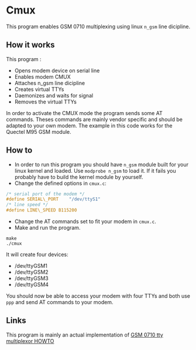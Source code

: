 Cmux
====

This program enables GSM 0710 multiplexing using linux
`n_gsm` line dicipline.

How it works
-------

This program :

* Opens modem device on serial line
* Enables modem CMUX
* Attaches n\_gsm line dicipline
* Creates virtual TTYs
* Daemonizes and waits for signal
* Removes the virtual TTYs

In order to activate the CMUX mode the program sends some AT commands. Theses commands are mainly vendor specific and should be adapted to your own modem. The example in this code works for the Quectel M95 GSM module.

How to
------
* In order to run this program you should have `n_gsm` module built for your linux kernel and loaded. Use `modprobe n_gsm` to load it. If it fails you probably have to build the kernel module by yourself.
* Change the defined options in `cmux.c`:

```c
/* serial port of the modem */
#define SERIAL\_PORT	"/dev/ttyS1"
/* line speed */
#define LINE\_SPEED	B115200
```

* Change the AT commands set to fit your modem in `cmux.c`.
* Make and run the program.

```
make
./cmux
```

It will create four devices:
* /dev/ttyGSM1
* /dev/ttyGSM2
* /dev/ttyGSM3
* /dev/ttyGSM4

You should now be able to access your modem with four TTYs and both use `ppp` and send AT commands to your modem.

Links
-----
This program is mainly an actual implementation of [GSM 0710 tty multiplexor HOWTO](http://stuff.mit.edu/afs/sipb/contrib/linux/Documentation/serial/n_gsm.txt)
